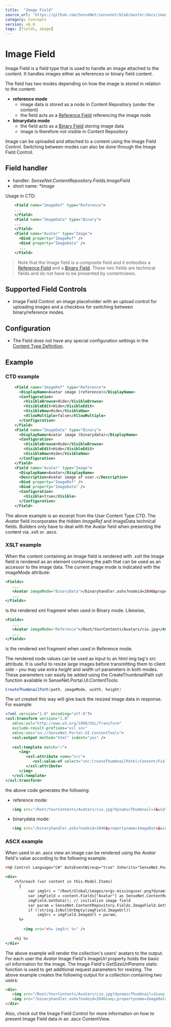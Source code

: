 ```yaml
---
title:  "Image Field"
source_url: 'https://github.com/SenseNet/sensenet/blob/master/docs/image-field.md'
category: Concepts
version: v6.0
tags: [fields, image]
---
```


# Image Field

Image Field is a field type that is used to handle an image attached to the content. It handles images either as references or binary field content.

The field has two modes depending on how the image is stored in relation to the content:

- **reference mode**
    - image data is stored as a node in Content Repository (under the content)
    - the field acts as a [Reference Field](reference-field.md) referencing the image node
- **binarydata mode**
    - the field acts as a [Binary Field](binary-field.md) storing image data
    - image is therefore not visible in Content Repository

Image can be uploaded and attached to a content using the Image Field Control. Switching between modes can also be done through the Image Field Control.

## Field handler

- handler: *SenseNet.ContentRepository.Fields.ImageField*
- short name: **Image*

Usage in CTD:

```xml
    <Field name="ImageRef" type="Reference">
    ...
    </Field>
    <Field name="ImageData" type="Binary">
    ...
    </Field>
    <Field name="Avatar" type="Image">
      <Bind property="ImageRef" />
      <Bind property="ImageData" />
      ...
    </Field>
```

> Note that the Image field is a composite field and it embodies a [Reference Field](reference-field.md) and a [Binary Field](binary-field.md). These two fields are technical fields and do not have to be presented by contentviews.

## Supported Field Controls

- Image Field Control: an image placeholder with an upload control for uploading images and a checkbox for switching between binary/reference modes.

## Configuration

- The Field does not have any special configuration settings in the [Content Type Definition](ctd.md).

## Example

### CTD example

```xml
    <Field name="ImageRef" type="Reference">
      <DisplayName>Avatar image (reference)</DisplayName>
      <Configuration>
        <VisibleBrowse>Hide</VisibleBrowse>
        <VisibleEdit>Hide</VisibleEdit>
        <VisibleNew>Hide</VisibleNew>
        <AllowMultiple>false</AllowMultiple>
      </Configuration>
    </Field>
    <Field name="ImageData" type="Binary">
      <DisplayName>Avatar image (binarydata)</DisplayName>
      <Configuration>
        <VisibleBrowse>Hide</VisibleBrowse>
        <VisibleEdit>Hide</VisibleEdit>
        <VisibleNew>Hide</VisibleNew>
      </Configuration>
    </Field>
    <Field name="Avatar" type="Image">
      <DisplayName>Avatar</DisplayName>
      <Description>Avatar image of user.</Description>
      <Bind property="ImageRef" />
      <Bind property="ImageData" />
      <Configuration>
        <Visible>true</Visible>
      </Configuration>
    </Field>
```

The above example is an excerpt from the User Content Type CTD. The *Avatar* field incorporates the hidden *ImageRef* and ImageData technical fields. Builders only have to deal with the Avatar field when presenting the content via .xslt or .ascx.

### XSLT example

When the content containing an Image field is rendered with .xslt the Image field is rendered as an element containing the path that can be used as an accessor to the image data. The current image mode is indicated with the imageMode attribute:

```xml
<Fields>
   ...
   <Avatar imageMode="BinaryData">/binaryhandler.ashx?nodeid=2846&propertyname=ImageData</Avatar>
   ...
</Fields>
```

is the rendered xml fragment when used in Binary mode. Likewise,

```xml
<Fields>
   ...
   <Avatar imageMode="Reference">/Root/YourContents/Avatars/cio.jpg</Avatar>
   ...
</Fields>
```

is the rendered xml fragment when used in Reference mode.

The rendered node values can be used as input to an html img tag's src attribute. It is useful to resize large images before transmitting them to client side - you may use extra *height* and *width* url parameters in both modes. These parameters can easily be added using the CreateThumbnailPath xslt function available in SenseNet.Portal.UI.ContentTools:

```csharp
CreateThumbnailPath(path, imageMode, width, height)
```

The url created this way will give back the resized image data in response. For example:

```xml
<?xml version="1.0" encoding="utf-8"?>
<xsl:transform version="1.0" 
   xmlns:xsl="http://www.w3.org/1999/XSL/Transform" 
   exclude-result-prefixes="xsl snc" 
   xmlns:snc="sn://SenseNet.Portal.UI.ContentTools">
   <xsl:output method="html" indent="yes" />
 
   <xsl:template match="/">
      <img>
         <xsl:attribute name="src">
            <xsl:value-of select="snc:CreateThumbnailPath(/Content/Fields/Avatar, /Content/Fields/Avatar/@imageMode, 20, 20)" />
         </xsl:attribute>
      </img>
   </xsl:template>
</xsl:transform>
```

the above code generates the following:

- reference mode:

```html
   <img src="/Root/YourContents/Avatars/cio.jpg?dynamicThumbnail=1&width=20&height=20"/>
```

- binarydata mode:

```html
   <img src="/binaryhandler.ashx?nodeid=2846&propertyname=ImageData&width=20&height=20"/>
```

### ASCX example

When used in an .ascx view an image can be rendered using the *Avatar* field's value according to the following example:

```xml
<%@ Control Language="C#" AutoEventWireup="true" Inherits="SenseNet.Portal.Portlets.ContentCollectionView" %>
 
<div>
    <%foreach (var content in this.Model.Items)
      {
          var imgSrc = "/Root/Global/images/orgc-missinguser.png?dynamicThumbnail=1&width=64&height=64";
          var imgField = content.Fields["Avatar"] as SenseNet.ContentRepository.Fields.ImageField;
          imgField.GetData(); // initialize image field
          var param = SenseNet.ContentRepository.Fields.ImageField.GetSizeUrlParams(imgField.ImageMode, 64, 64);
          if (!string.IsNullOrEmpty(imgField.ImageUrl))
              imgSrc = imgField.ImageUrl + param;
      %>
 
        <img src="<%= imgSrc %>" />
 
    <%} %>
</div>
```

The above example will render the collection's users' avatars to the output. For each user the *Avatar* Image Field's ImageUrl property holds the basic url information for the image. The Image Field's *GetSizeUrlParams* static function is used to get additional request parameters for resizing. The above example creates the following output for a collection containing two users:

```html
<div>
   <img src="/Root/YourContents/Avatars/cio.jpg?dynamicThumbnail=1&amp;width=64&amp;height=64"> 
   <img src="/binaryhandler.ashx?nodeid=2846&amp;propertyname=ImageData&amp;width=64&amp;height=64"> 
</div>
```

Also, check out the Image Field Control for more information on how to present Image Field data in an .ascx ContentView.
